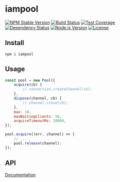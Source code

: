 # iampool
[![NPM Stable Version][npm-stable-version-image]][npm-url]
[![Build Status][travis-master-image]][travis-url]
[![Test Coverage][codecov-image]][codecov-url-master]
[![Dependency Status][david-image]][david-url-master]
[![Node.js Version][node-version-image]][node-version-url]
[![License][license-image]][license-url]

## Install
    npm i iampool

## Usage

```js
const pool = new Pool({
    acquire(cb) {
        // connection.createChannel(cb);
    },
    dispose(channel, cb) {
        // channel.close(cb);
    },
    max: 10,
    maxWaitingClients: 50,
    acquireTimeoutMs: 10000,
});

pool.acquire((err, channel) => {
    // ...
    pool.release(channel);
});
```

## API

[Documentation](https://amokrushin.github.io/iampool)


[npm-stable-version-image]: https://img.shields.io/npm/v/iampool.svg
[npm-url]: https://npmjs.com/package/iampool
[travis-master-image]: https://img.shields.io/travis/amokrushin/iampool/master.svg
[travis-url]: https://travis-ci.org/amokrushin/iampool
[codecov-image]: https://img.shields.io/codecov/c/github/amokrushin/iampool/master.svg
[codecov-url-master]: https://codecov.io/github/amokrushin/iampool?branch=master
[david-image]: https://img.shields.io/david/amokrushin/iampool.svg
[david-url-master]: https://david-dm.org/amokrushin/iampool
[node-version-image]: https://img.shields.io/node/v/iampool.svg
[node-version-url]: https://nodejs.org/en/download/
[license-image]: https://img.shields.io/npm/l/iampool.svg
[license-url]: https://raw.githubusercontent.com/amokrushin/iampool/master/LICENSE.txt